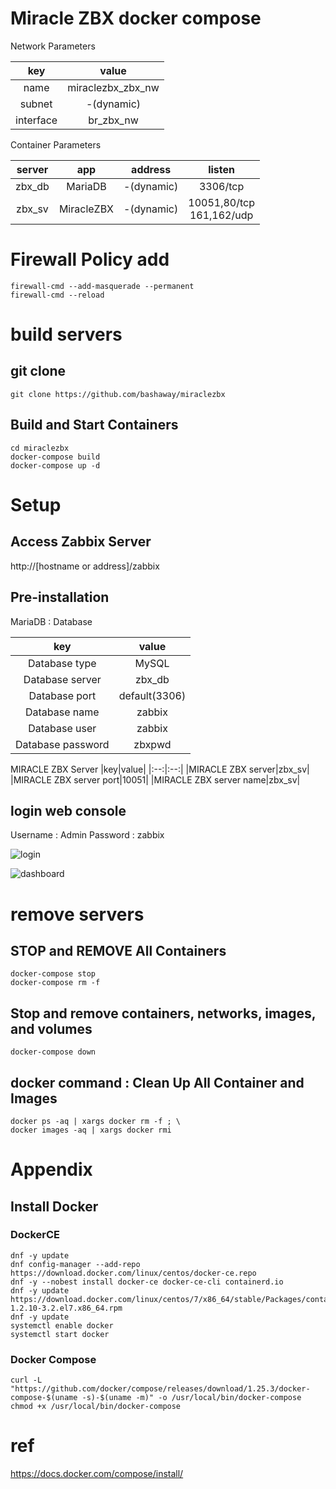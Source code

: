 # Miracle ZBX docker compose

Network Parameters

|key|value|
|:-:|:-:|
|name|miraclezbx_zbx_nw|
|subnet|-(dynamic)|
|interface|br_zbx_nw|

Container Parameters

|server|app|address|listen|
|:-:|:-:|:-:|:-:|
|zbx_db|MariaDB|-(dynamic)|3306/tcp|
|zbx_sv|MiracleZBX|-(dynamic)|10051,80/tcp<BR>161,162/udp|

# Firewall Policy add

```
firewall-cmd --add-masquerade --permanent
firewall-cmd --reload
```


# build servers

## git clone

```
git clone https://github.com/bashaway/miraclezbx
```

## Build and Start Containers
```
cd miraclezbx
docker-compose build
docker-compose up -d
```

# Setup

## Access Zabbix Server

http://[hostname or address]/zabbix

## Pre-installation

MariaDB : Database

|key|value|
|:--:|:--:|
|Database type|MySQL|
|Database server|zbx_db|
|Database port|default(3306)|
|Database name|zabbix|
|Database user|zabbix|
|Database password|zbxpwd|
        
MIRACLE ZBX Server
|key|value|
|:--:|:--:|
|MIRACLE ZBX server|zbx_sv|
|MIRACLE ZBX server port|10051|
|MIRACLE ZBX server name|zbx_sv|

## login web console
Username : Admin
Password : zabbix

![login](https://gyazo.com/e5dad608878444f09a813a7b61d36702/raw)

![dashboard](https://gyazo.com/f534a5024a819ea80c547398046037ca/raw)


# remove servers

## STOP and REMOVE All Containers
```
docker-compose stop
docker-compose rm -f
```

## Stop and remove containers, networks, images, and volumes
```
docker-compose down
```

## docker command : Clean Up All Container and Images
```
docker ps -aq | xargs docker rm -f ; \
docker images -aq | xargs docker rmi
```


# Appendix

## Install Docker

### DockerCE

```
dnf -y update
dnf config-manager --add-repo https://download.docker.com/linux/centos/docker-ce.repo
dnf -y --nobest install docker-ce docker-ce-cli containerd.io
dnf -y update https://download.docker.com/linux/centos/7/x86_64/stable/Packages/containerd.io-1.2.10-3.2.el7.x86_64.rpm
dnf -y update
systemctl enable docker
systemctl start docker
```

### Docker Compose
```
curl -L "https://github.com/docker/compose/releases/download/1.25.3/docker-compose-$(uname -s)-$(uname -m)" -o /usr/local/bin/docker-compose
chmod +x /usr/local/bin/docker-compose
```


# ref
https://docs.docker.com/compose/install/
